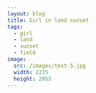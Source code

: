 ```yaml
---
layout: blog
title: Girl in land sunset
tags:
  - girl
  - land
  - sunset
  - field
image:
  src: /images/test-5.jpg
  width: 2215
  height: 2953
---
```


